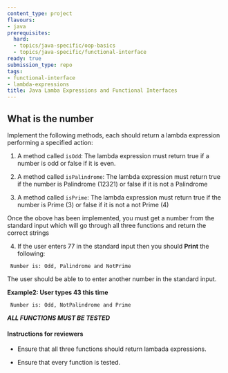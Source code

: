 ```yaml
---
content_type: project
flavours:
- java
prerequisites:
  hard:
  - topics/java-specific/oop-basics
  - topics/java-specific/functional-interface
ready: true
submission_type: repo
tags:
- functional-interface
- lambda-expressions
title: Java Lamba Expressions and Functional Interfaces
---
```


## What is the number

Implement the following methods, each should return a lambda expression performing a specified action:

1. A method called `isOdd`: The lambda expression must return true if a number is odd or false if it is even.

2. A method called `isPalindrome`: The lambda expression must return true if the number is Palindrome (12321) or false if it is not a Palindrome

3. A method called `isPrime`: The lambda expression must return true if the number is Prime (3) or false if it is not a not Prime (4)

Once the obove has been implemented, you must get a number from the standard input which will go through all three functions and return the correct strings

4. If the user enters 77 in the standard input then you should **Print** the following: 

```
 Number is: Odd, Palindrome and NotPrime
```

The user should be able to to enter another number in the standard input.


**Example2: User types 43 this time**

```
 Number is: Odd, NotPalindrome and Prime
```

***ALL FUNCTIONS MUST BE TESTED***


#### Instructions for reviewers

- Ensure that all three functions should return lambada expressions.

- Ensure that every function is tested.
